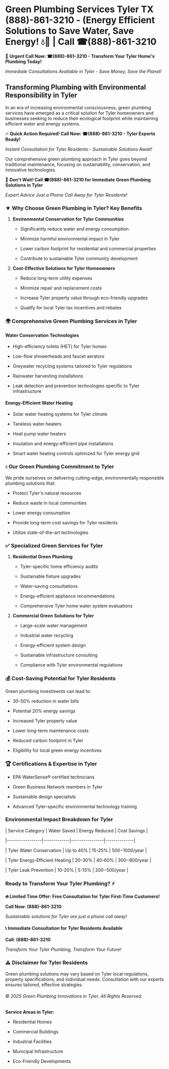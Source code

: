 # Green Plumbing Services Tyler TX (888)-861-3210 - (Energy Efficient Solutions to Save Water, Save Energy! 💧🌿 | Call ☎(888)-861-3210

🚨 **Urgent Call Now: ☎(888)-861-3210 - Transform Your Tyler Home's Plumbing Today!**
*Immediate Consultations Available in Tyler - Save Money, Save the Planet!*

## Transforming Plumbing with Environmental Responsibility in Tyler

In an era of increasing environmental consciousness, green plumbing services have emerged as a critical solution for Tyler homeowners and businesses seeking to reduce their ecological footprint while maintaining efficient water and energy systems. 

🔥 **Quick Action Required! Call Now: ☎(888)-861-3210 - Tyler Experts Ready!**
*Instant Consultation for Tyler Residents - Sustainable Solutions Await!*

Our comprehensive green plumbing approach in Tyler goes beyond traditional maintenance, focusing on sustainability, conservation, and innovative technologies.

🚨 **Don't Wait! Call ☎(888)-861-3210 for Immediate Green Plumbing Solutions in Tyler**
*Expert Advice Just a Phone Call Away for Tyler Residents!*

### ★ Why Choose Green Plumbing in Tyler? Key Benefits

1. **Environmental Conservation for Tyler Communities** 
   - Significantly reduce water and energy consumption
   - Minimize harmful environmental impact in Tyler
   - Lower carbon footprint for residential and commercial properties
   - Contribute to sustainable Tyler community development

2. **Cost-Effective Solutions for Tyler Homeowners** 
   - Reduce long-term utility expenses
   - Minimize repair and replacement costs
   - Increase Tyler property value through eco-friendly upgrades
   - Qualify for local Tyler tax incentives and rebates

### 🌍 Comprehensive Green Plumbing Services in Tyler

#### Water Conservation Technologies
- High-efficiency toilets (HET) for Tyler homes
- Low-flow showerheads and faucet aerators
- Greywater recycling systems tailored to Tyler regulations
- Rainwater harvesting installations
- Leak detection and prevention technologies specific to Tyler infrastructure

#### Energy-Efficient Water Heating
- Solar water heating systems for Tyler climate
- Tankless water heaters
- Heat pump water heaters
- Insulation and energy-efficient pipe installations
- Smart water heating controls optimized for Tyler energy grid

### 💧 Our Green Plumbing Commitment to Tyler

We pride ourselves on delivering cutting-edge, environmentally responsible plumbing solutions that:
- Protect Tyler's natural resources
- Reduce waste in local communities
- Lower energy consumption
- Provide long-term cost savings for Tyler residents
- Utilize state-of-the-art technologies

### ✅ Specialized Green Services for Tyler

1. **Residential Green Plumbing**
   - Tyler-specific home efficiency audits
   - Sustainable fixture upgrades
   - Water-saving consultations
   - Energy-efficient appliance recommendations
   - Comprehensive Tyler home water system evaluations

2. **Commercial Green Solutions for Tyler**
   - Large-scale water management
   - Industrial water recycling
   - Energy-efficient system design
   - Sustainable infrastructure consulting
   - Compliance with Tyler environmental regulations

### 💰 Cost-Saving Potential for Tyler Residents

Green plumbing investments can lead to:
- 30-50% reduction in water bills
- Potential 20% energy savings
- Increased Tyler property value
- Lower long-term maintenance costs
- Reduced carbon footprint in Tyler
- Eligibility for local green energy incentives

### 🏆 Certifications & Expertise in Tyler

- EPA WaterSense® certified technicians
- Green Business Network members in Tyler
- Sustainable design specialists
- Advanced Tyler-specific environmental technology training

### Environmental Impact Breakdown for Tyler

| Service Category | Water Saved | Energy Reduced | Cost Savings |
|-----------------|-------------|----------------|--------------|
| Tyler Water Conservation | Up to 40% | 15-25% | $500-$1000/year |
| Tyler Energy-Efficient Heating | 20-30% | 40-60% | $300-$800/year |
| Tyler Leak Prevention | 10-20% | 5-15% | $200-$500/year |

### Ready to Transform Your Tyler Plumbing? ⚡

**🔥 Limited Time Offer: Free Consultation for Tyler First-Time Customers!**

**Call Now: (888)-861-3210**
*Sustainable solutions for Tyler are just a phone call away!*

#### 📞 Immediate Consultation for Tyler Residents Available

**Call: (888)-861-3210**
*Transform Your Tyler Plumbing, Transform Your Future!*

### ⚠️ Disclaimer for Tyler Residents

Green plumbing solutions may vary based on Tyler local regulations, property specifications, and individual needs. Consultation with our experts ensures tailored, effective strategies.

###### © 2025 Green Plumbing Innovations in Tyler. All Rights Reserved.

**Service Areas in Tyler:** 
- Residential Homes
- Commercial Buildings
- Industrial Facilities
- Municipal Infrastructure
- Eco-Friendly Developments
